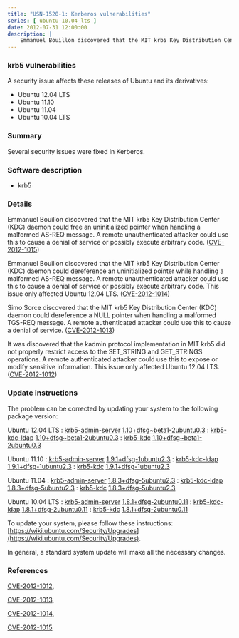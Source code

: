 ```yaml
---
title: "USN-1520-1: Kerberos vulnerabilities"
series: [ ubuntu-10.04-lts ]
date: 2012-07-31 12:00:00
description: |
    Emmanuel Bouillon discovered that the MIT krb5 Key Distribution Center (KDC) daemon could free an uninitialized pointer when handling a malformed AS-REQ message. A remote unauthenticated attacker could use this to cause a denial of service or possibly execute arbitrary code. ([CVE-2012-1015](http://people.ubuntu.com/~ubuntu-security/cve/CVE-2012-1015))
--- 
```

 
### krb5 vulnerabilities

A security issue affects these releases of Ubuntu and its derivatives:

* Ubuntu 12.04 LTS
* Ubuntu 11.10
* Ubuntu 11.04
* Ubuntu 10.04 LTS

### Summary

Several security issues were fixed in Kerberos. 

### Software description

* krb5 

### Details

Emmanuel Bouillon discovered that the MIT krb5 Key Distribution Center (KDC) daemon could free an uninitialized pointer when handling a malformed AS-REQ message. A remote unauthenticated attacker could use this to cause a denial of service or possibly execute arbitrary code. ([CVE-2012-1015](http://people.ubuntu.com/~ubuntu-security/cve/CVE-2012-1015))

Emmanuel Bouillon discovered that the MIT krb5 Key Distribution Center (KDC) daemon could dereference an uninitialized pointer while handling a malformed AS-REQ message. A remote unauthenticated attacker could use this to cause a denial of service or possibly execute arbitrary code. This issue only affected Ubuntu 12.04 LTS. ([CVE-2012-1014](http://people.ubuntu.com/~ubuntu-security/cve/CVE-2012-1014))

Simo Sorce discovered that the MIT krb5 Key Distribution Center (KDC) daemon could dereference a NULL pointer when handling a malformed TGS-REQ message. A remote authenticated attacker could use this to cause a denial of service. ([CVE-2012-1013](http://people.ubuntu.com/~ubuntu-security/cve/CVE-2012-1013))

It was discovered that the kadmin protocol implementation in MIT krb5 did not properly restrict access to the SET_STRING and GET_STRINGS operations. A remote authenticated attacker could use this to expose or modify sensitive information. This issue only affected Ubuntu 12.04 LTS. ([CVE-2012-1012](http://people.ubuntu.com/~ubuntu-security/cve/CVE-2012-1012)) 

### Update instructions

The problem can be corrected by updating your system to the following package version:

Ubuntu 12.04 LTS
 : [krb5-admin-server](https://launchpad.net/ubuntu/+source/krb5) <span> [1.10+dfsg~beta1-2ubuntu0.3](https://launchpad.net/ubuntu/+source/krb5/1.10+dfsg~beta1-2ubuntu0.3) </span> 
 : [krb5-kdc-ldap](https://launchpad.net/ubuntu/+source/krb5) <span> [1.10+dfsg~beta1-2ubuntu0.3](https://launchpad.net/ubuntu/+source/krb5/1.10+dfsg~beta1-2ubuntu0.3) </span> 
 : [krb5-kdc](https://launchpad.net/ubuntu/+source/krb5) <span> [1.10+dfsg~beta1-2ubuntu0.3](https://launchpad.net/ubuntu/+source/krb5/1.10+dfsg~beta1-2ubuntu0.3) </span> 

Ubuntu 11.10
 : [krb5-admin-server](https://launchpad.net/ubuntu/+source/krb5) <span> [1.9.1+dfsg-1ubuntu2.3](https://launchpad.net/ubuntu/+source/krb5/1.9.1+dfsg-1ubuntu2.3) </span> 
 : [krb5-kdc-ldap](https://launchpad.net/ubuntu/+source/krb5) <span> [1.9.1+dfsg-1ubuntu2.3](https://launchpad.net/ubuntu/+source/krb5/1.9.1+dfsg-1ubuntu2.3) </span> 
 : [krb5-kdc](https://launchpad.net/ubuntu/+source/krb5) <span> [1.9.1+dfsg-1ubuntu2.3](https://launchpad.net/ubuntu/+source/krb5/1.9.1+dfsg-1ubuntu2.3) </span> 

Ubuntu 11.04
 : [krb5-admin-server](https://launchpad.net/ubuntu/+source/krb5) <span> [1.8.3+dfsg-5ubuntu2.3](https://launchpad.net/ubuntu/+source/krb5/1.8.3+dfsg-5ubuntu2.3) </span> 
 : [krb5-kdc-ldap](https://launchpad.net/ubuntu/+source/krb5) <span> [1.8.3+dfsg-5ubuntu2.3](https://launchpad.net/ubuntu/+source/krb5/1.8.3+dfsg-5ubuntu2.3) </span> 
 : [krb5-kdc](https://launchpad.net/ubuntu/+source/krb5) <span> [1.8.3+dfsg-5ubuntu2.3](https://launchpad.net/ubuntu/+source/krb5/1.8.3+dfsg-5ubuntu2.3) </span> 

Ubuntu 10.04 LTS
 : [krb5-admin-server](https://launchpad.net/ubuntu/+source/krb5) <span> [1.8.1+dfsg-2ubuntu0.11](https://launchpad.net/ubuntu/+source/krb5/1.8.1+dfsg-2ubuntu0.11) </span> 
 : [krb5-kdc-ldap](https://launchpad.net/ubuntu/+source/krb5) <span> [1.8.1+dfsg-2ubuntu0.11](https://launchpad.net/ubuntu/+source/krb5/1.8.1+dfsg-2ubuntu0.11) </span> 
 : [krb5-kdc](https://launchpad.net/ubuntu/+source/krb5) <span> [1.8.1+dfsg-2ubuntu0.11](https://launchpad.net/ubuntu/+source/krb5/1.8.1+dfsg-2ubuntu0.11) </span> 

To update your system, please follow these instructions: [https://wiki.ubuntu.com/Security/Upgrades](https://wiki.ubuntu.com/Security/Upgrades).

In general, a standard system update will make all the necessary changes. 

### References

 [CVE-2012-1012](http://people.ubuntu.com/~ubuntu-security/cve/CVE-2012-1012), 

 [CVE-2012-1013](http://people.ubuntu.com/~ubuntu-security/cve/CVE-2012-1013), 

 [CVE-2012-1014](http://people.ubuntu.com/~ubuntu-security/cve/CVE-2012-1014), 

 [CVE-2012-1015](http://people.ubuntu.com/~ubuntu-security/cve/CVE-2012-1015)
 
